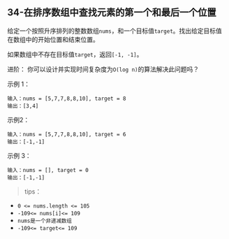 ## 34-在排序数组中查找元素的第一个和最后一个位置

给定一个按照升序排列的整数数组`nums`，和一个目标值`target`。找出给定目标值在数组中的开始位置和结束位置。

如果数组中不存在目标值`target`，返回`[-1, -1]`。

进阶：
你可以设计并实现时间复杂度为`O(log n)`的算法解决此问题吗？


示例 1：
```
输入：nums = [5,7,7,8,8,10], target = 8
输出：[3,4]
```
示例2：
```
输入：nums = [5,7,7,8,8,10], target = 6
输出：[-1,-1]
```
示例 3：
```
输入：nums = [], target = 0
输出：[-1,-1]
```

>tips：
+ `0 <= nums.length <= 105`
+ `-109<= nums[i]<= 109`
+ `nums是一个非递减数组`
+ `-109<= target<= 109`
